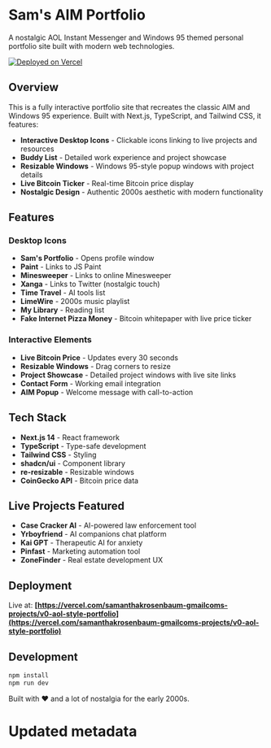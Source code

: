 # Sam's AIM Portfolio

A nostalgic AOL Instant Messenger and Windows 95 themed personal portfolio site built with modern web technologies.

[![Deployed on Vercel](https://img.shields.io/badge/Deployed%20on-Vercel-black?style=for-the-badge&logo=vercel)](https://vercel.com/samanthakrosenbaum-gmailcoms-projects/v0-aol-style-portfolio)

## Overview

This is a fully interactive portfolio site that recreates the classic AIM and Windows 95 experience. Built with Next.js, TypeScript, and Tailwind CSS, it features:

- **Interactive Desktop Icons** - Clickable icons linking to live projects and resources
- **Buddy List** - Detailed work experience and project showcase
- **Resizable Windows** - Windows 95-style popup windows with project details
- **Live Bitcoin Ticker** - Real-time Bitcoin price display
- **Nostalgic Design** - Authentic 2000s aesthetic with modern functionality

## Features

### Desktop Icons
- **Sam's Portfolio** - Opens profile window
- **Paint** - Links to JS Paint
- **Minesweeper** - Links to online Minesweeper
- **Xanga** - Links to Twitter (nostalgic touch)
- **Time Travel** - AI tools list
- **LimeWire** - 2000s music playlist
- **My Library** - Reading list
- **Fake Internet Pizza Money** - Bitcoin whitepaper with live price ticker

### Interactive Elements
- **Live Bitcoin Price** - Updates every 30 seconds
- **Resizable Windows** - Drag corners to resize
- **Project Showcase** - Detailed project windows with live site links
- **Contact Form** - Working email integration
- **AIM Popup** - Welcome message with call-to-action

## Tech Stack

- **Next.js 14** - React framework
- **TypeScript** - Type-safe development
- **Tailwind CSS** - Styling
- **shadcn/ui** - Component library
- **re-resizable** - Resizable windows
- **CoinGecko API** - Bitcoin price data

## Live Projects Featured

- **Case Cracker AI** - AI-powered law enforcement tool
- **Yrboyfriend** - AI companions chat platform
- **Kai GPT** - Therapeutic AI for anxiety
- **Pinfast** - Marketing automation tool
- **ZoneFinder** - Real estate development UX

## Deployment

Live at: **[https://vercel.com/samanthakrosenbaum-gmailcoms-projects/v0-aol-style-portfolio](https://vercel.com/samanthakrosenbaum-gmailcoms-projects/v0-aol-style-portfolio)**

## Development

```bash
npm install
npm run dev
```

Built with ❤️ and a lot of nostalgia for the early 2000s.
# Updated metadata
